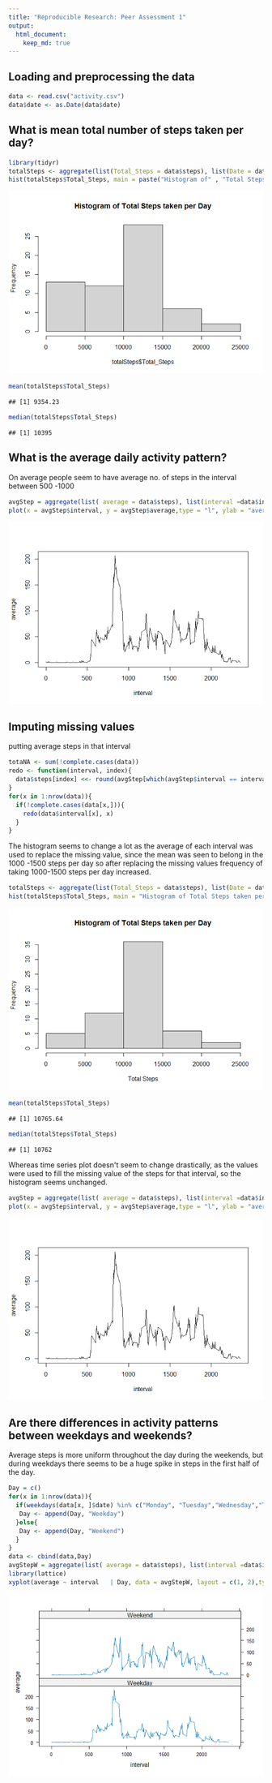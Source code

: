 ```yaml
---
title: "Reproducible Research: Peer Assessment 1"
output: 
  html_document:
    keep_md: true
---
```



## Loading and preprocessing the data

```r
data <- read.csv("activity.csv")
data$date <- as.Date(data$date)
```


## What is mean total number of steps taken per day?


```r
library(tidyr)
totalSteps <- aggregate(list(Total_Steps = data$steps), list(Date = data$date), sum, na.rm = T)
hist(totalSteps$Total_Steps, main = paste("Histogram of" , "Total Steps taken per Day"),)
```

![](PA1_template_files/figure-html/unnamed-chunk-2-1.png)<!-- -->

```r
mean(totalSteps$Total_Steps)
```

```
## [1] 9354.23
```

```r
median(totalSteps$Total_Steps)
```

```
## [1] 10395
```

## What is the average daily activity pattern?

On average people seem to have average no. of steps in the interval between 500 -1000

```r
avgStep = aggregate(list( average = data$steps), list(interval =data$interval), mean, na.rm = T)
plot(x = avgStep$interval, y = avgStep$average,type = "l", ylab = "average", xlab = "interval")
```

![](PA1_template_files/figure-html/unnamed-chunk-3-1.png)<!-- -->


## Imputing missing values
putting average steps in that interval

```r
totaNA <- sum(!complete.cases(data))
redo <- function(interval, index){
  data$steps[index] <<- round(avgStep[which(avgStep$interval == interval),]$average)
}
for(x in 1:nrow(data)){
  if(!complete.cases(data[x,])){
    redo(data$interval[x], x)
  }
}
```
The histogram seems to change a lot as the average of each interval was used to replace the missing value, since the mean was seen to belong in the 1000 -1500 steps per day so after replacing the missing values frequency of taking 1000-1500 steps per day increased.


```r
totalSteps <- aggregate(list(Total_Steps = data$steps), list(Date = data$date), sum, na.rm = T)
hist(totalSteps$Total_Steps, main = "Histogram of Total Steps taken per Day", xlab = "Total Steps")
```

![](PA1_template_files/figure-html/unnamed-chunk-5-1.png)<!-- -->

```r
mean(totalSteps$Total_Steps)
```

```
## [1] 10765.64
```

```r
median(totalSteps$Total_Steps)
```

```
## [1] 10762
```

Whereas time series plot doesn't seem to change drastically, as the values were used to fill the missing value of the steps for that interval, so the histogram seems unchanged.

```r
avgStep = aggregate(list( average = data$steps), list(interval =data$interval), mean, na.rm = T)
plot(x = avgStep$interval, y = avgStep$average,type = "l", ylab = "average", xlab = "interval")
```

![](PA1_template_files/figure-html/unnamed-chunk-6-1.png)<!-- -->


## Are there differences in activity patterns between weekdays and weekends?
Average steps is more uniform throughout the day during the weekends, but during weekdays there seems to be a huge spike in  steps in the first half of the day.

```r
Day = c()
for(x in 1:nrow(data)){
  if(weekdays(data[x, ]$date) %in% c("Monday", "Tuesday","Wednesday","Thursday", "Friday")){
   Day <- append(Day, "Weekday") 
  }else{
   Day <- append(Day, "Weekend") 
  }
}
data <- cbind(data,Day)
avgStepW = aggregate(list( average = data$steps), list(interval =data$interval, Day = data$Day), mean)
library(lattice)
xyplot(average ~ interval   | Day, data = avgStepW, layout = c(1, 2),type = "l")
```

![](PA1_template_files/figure-html/unnamed-chunk-7-1.png)<!-- -->
